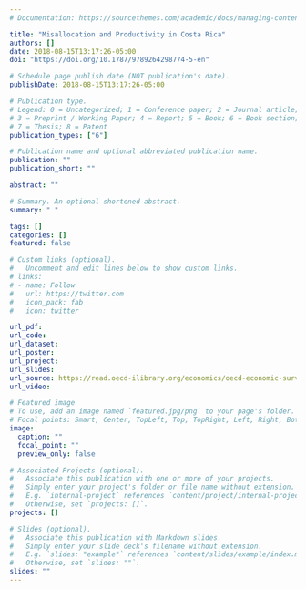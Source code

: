 ```yaml
---
# Documentation: https://sourcethemes.com/academic/docs/managing-content/

title: "Misallocation and Productivity in Costa Rica"
authors: []
date: 2018-08-15T13:17:26-05:00
doi: "https://doi.org/10.1787/9789264298774-5-en"

# Schedule page publish date (NOT publication's date).
publishDate: 2018-08-15T13:17:26-05:00

# Publication type.
# Legend: 0 = Uncategorized; 1 = Conference paper; 2 = Journal article;
# 3 = Preprint / Working Paper; 4 = Report; 5 = Book; 6 = Book section;
# 7 = Thesis; 8 = Patent
publication_types: ["6"]

# Publication name and optional abbreviated publication name.
publication: ""
publication_short: ""

abstract: ""

# Summary. An optional shortened abstract.
summary: " "

tags: []
categories: []
featured: false

# Custom links (optional).
#   Uncomment and edit lines below to show custom links.
# links:
# - name: Follow
#   url: https://twitter.com
#   icon_pack: fab
#   icon: twitter

url_pdf:
url_code:
url_dataset:
url_poster:
url_project:
url_slides:
url_source: https://read.oecd-ilibrary.org/economics/oecd-economic-survey-of-costa-rica-research-findings-on-productivity/misallocation-and-productivity-in-costa-rica_9789264298774-5-en#page1
url_video:

# Featured image
# To use, add an image named `featured.jpg/png` to your page's folder.
# Focal points: Smart, Center, TopLeft, Top, TopRight, Left, Right, BottomLeft, Bottom, BottomRight.
image:
  caption: ""
  focal_point: ""
  preview_only: false

# Associated Projects (optional).
#   Associate this publication with one or more of your projects.
#   Simply enter your project's folder or file name without extension.
#   E.g. `internal-project` references `content/project/internal-project/index.md`.
#   Otherwise, set `projects: []`.
projects: []

# Slides (optional).
#   Associate this publication with Markdown slides.
#   Simply enter your slide deck's filename without extension.
#   E.g. `slides: "example"` references `content/slides/example/index.md`.
#   Otherwise, set `slides: ""`.
slides: ""
---
```

